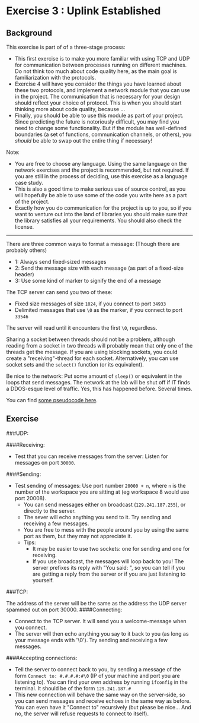 Exercise 3 : Uplink Established
===============================

Background
----------

This exercise is part of of a three-stage process:
 - This first exercise is to make you more familiar with using TCP and UDP for communication between processes running on different machines. Do not think too much about code quality here, as the main goal is familiarization with the protocols.
 - Exercise 4 will have you consider the things you have learned about these two protocols, and implement a network module that you can use in the project. The communication that is necessary for your design should reflect your choice of protocol. This is when you should start thinking more about code quality, because ...
 - Finally, you should be able to use this module as part of your project. Since predicting the future is notoriously difficult, you may find you need to change some functionality. But if the module has well-defined boundaries (a set of functions, communication channels, or others), you *should* be able to swap out the entire thing if necessary!


Note:
 - You are free to choose any language. Using the same language on the network exercises and the project is recommended, but not required. If you are still in the process of deciding, use this exercise as a language case study.
 - This is also a good time to make serious use of source control, as you will hopefully be able to use some of the code you write here as a part of the project.
 - Exactly how you do communication for the project is up to you, so if you want to venture out into the land of libraries you should make sure that the library satisfies all your requirements. You should also check the license.

___

There are three common ways to format a message: (Though there are probably others)
 - 1: Always send fixed-sized messages
 - 2: Send the message size with each message (as part of a fixed-size header)
 - 3: Use some kind of marker to signify the end of a message

The TCP server can send you two of these:
 - Fixed size messages of size `1024`, if you connect to port `34933`
 - Delimited messages that use `\0` as the marker, if you connect to port `33546`

The server will read until it encounters the first `\0`, regardless.

Sharing a socket between threads should not be a problem, although reading from a socket in two threads will probably mean that only one of the threads get the message. If you are using blocking sockets, you could create a "receiving"-thread for each socket. Alternatively, you can use socket sets and the `select()` function (or its equivalent).

Be nice to the network: Put some amount of `sleep()` or equivalent in the loops that send messages. The network at the lab will be shut off if IT finds a DDOS-esque level of traffic. Yes, this has happened before. Several times.

You can find [some pseudocode here](resources.md).


Exercise
--------

###UDP:

####Receiving:
 - Test that you can receive messages from the server: Listen for messages on port `30000`.

####Sending:
 - Test sending of messages: Use port number `20000 + n`, where `n` is the number of the workspace you are sitting at (eg workspace 8 would use port 20008).
   - You can send messages either on broadcast (`129.241.187.255`), or directly to the server.
   - The sever will echo anything you send to it. Try sending and receiving a few messages.
   - You are free to mess with the people around you by using the same port as them, but they may not appreciate it.
   - Tips:
     - It may be easier to use two sockets: one for sending and one for receiving.
     - If you use broadcast, the messages will loop back to you! The server prefixes its reply with "You said: ", so you can tell if you are getting a reply from the server or if you are just listening to yourself.


###TCP:

The address of the server will be the same as the address the UDP server spammed out on port 30000.
####Connecting:
 - Connect to the TCP server. It will send you a welcome-message when you connect.
 - The server will then echo anything you say to it back to you (as long as your message ends with '\0'). Try sending and receiving a few messages.

####Accepting connections:
 - Tell the server to connect back to you, by sending a message of the form `Connect to: #.#.#.#:#\0` (IP of your machine and port you are listening to). You can find your own address by running `ifconfig` in the terminal. It should be of the form `129.241.187.#`
 - This new connection will behave the same way on the server-side, so you can send messages and receive echoes in the same way as before. You can even have it "Connect to" recursively (but please be nice... And no, the server will refuse requests to connect to itself).
